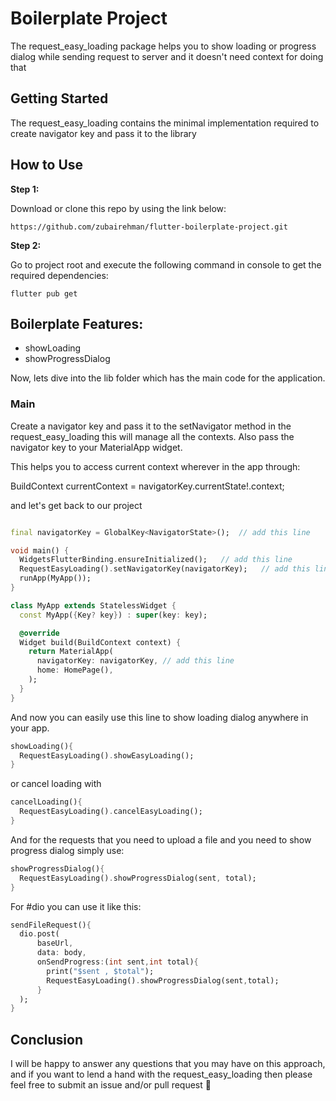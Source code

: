 # Boilerplate Project

The request_easy_loading package helps you to show loading or progress dialog while sending request to server and it doesn't need context for doing that

## Getting Started

The request_easy_loading contains the minimal implementation required to create navigator key and pass it to the library

## How to Use

**Step 1:**

Download or clone this repo by using the link below:

```
https://github.com/zubairehman/flutter-boilerplate-project.git
```

**Step 2:**

Go to project root and execute the following command in console to get the required dependencies:

```
flutter pub get 
```

## Boilerplate Features:

* showLoading
* showProgressDialog

Now, lets dive into the lib folder which has the main code for the application.

### Main
Create a navigator key and pass it to the setNavigator method in the request_easy_loading this will manage all the contexts.
Also pass the navigator key to your MaterialApp widget.

This helps you to access current context wherever in the app through:

BuildContext currentContext = navigatorKey.currentState!.context;

and let's get back to our project

```dart

final navigatorKey = GlobalKey<NavigatorState>();  // add this line

void main() {
  WidgetsFlutterBinding.ensureInitialized();   // add this line
  RequestEasyLoading().setNavigatorKey(navigatorKey);   // add this line
  runApp(MyApp());
}

class MyApp extends StatelessWidget {
  const MyApp({Key? key}) : super(key: key);

  @override
  Widget build(BuildContext context) {
    return MaterialApp(
      navigatorKey: navigatorKey, // add this line
      home: HomePage(),
    );
  }
}


```

And now you can easily use this line to show loading dialog anywhere in your app.

```dart
showLoading(){
  RequestEasyLoading().showEasyLoading();
}
```

or cancel loading with 
```dart
cancelLoading(){
  RequestEasyLoading().cancelEasyLoading();
}
```

And for the requests that you need to upload a file and you need to show progress dialog simply use:
```dart
showProgressDialog(){
  RequestEasyLoading().showProgressDialog(sent, total);
}
```

For #dio you can use it like this:
```dart
sendFileRequest(){
  dio.post(
      baseUrl,
      data: body,
      onSendProgress:(int sent,int total){
        print("$sent , $total");
        RequestEasyLoading().showProgressDialog(sent,total);
      }
  );
}
```

## Conclusion

I will be happy to answer any questions that you may have on this approach, and if you want to lend a hand with the request_easy_loading then please feel free to submit an issue and/or pull request 🙂
